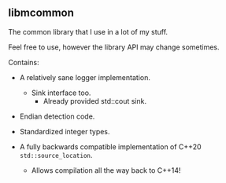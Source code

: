## libmcommon

The common library that I use in a lot of my stuff. 

Feel free to use, however the library API may change sometimes.

Contains:

- A relatively sane logger implementation.
	- Sink interface too.
		- Already provided std::cout sink.
		
- Endian detection code.

- Standardized integer types.

- A fully backwards compatible implementation of C++20 `std::source_location`.
	- Allows compilation all the way back to C++14!